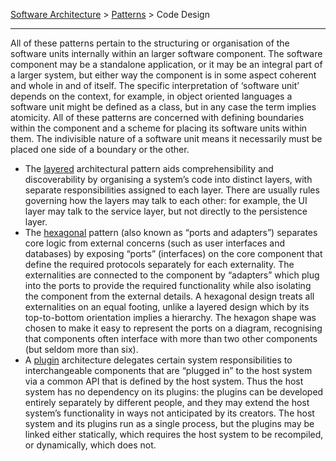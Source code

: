 [Software Architecture](../..) > [Patterns](..) > Code Design

---

All of these patterns pertain to the structuring or organisation of the software units internally within an larger software component. The software component may be a standalone application, or it may be an integral part of a larger system, but either way the component is in some aspect coherent and whole in and of itself. The specific interpretation of ‘software unit’ depends on the context, for example, in object oriented languages a software unit might be defined as a class, but in any case the term implies atomicity. All of these patterns are concerned with defining boundaries within the component and a scheme for placing its software units within them. The indivisible nature of a software unit means it necessarily must be placed one side of a boundary or the other.

- The [layered](layered) architectural pattern aids comprehensibility and discoverability by organising a system’s code into distinct layers, with separate responsibilities assigned to each layer. There are usually rules governing how the layers may talk to each other: for example, the UI layer may talk to the service layer, but not directly to the persistence layer.
- The [hexagonal](hexagonal) pattern (also known as “ports and adapters”) separates core logic from external concerns (such as user interfaces and databases) by exposing “ports” (interfaces) on the core component that define the required protocols separately for each externality. The externalities are connected to the component by “adapters” which plug into the ports to provide the required functionality while also isolating the component from the external details. A hexagonal design treats all externalities on an equal footing, unlike a layered design which by its top-to-bottom orientation implies a hierarchy. The hexagon shape was chosen to make it easy to represent the ports on a diagram, recognising that components often interface with more than two other components (but seldom more than six).
- A [plugin](plugin) architecture delegates certain system responsibilities to interchangeable components that are “plugged in” to the host system via a common API that is defined by the host system. Thus the host system has no dependency on its plugins: the plugins can be developed entirely separately by different people, and they may extend the host system’s functionality in ways not anticipated by its creators. The host system and its plugins run as a single process, but the plugins may be linked either statically, which requires the host system to be recompiled, or dynamically, which does not.
